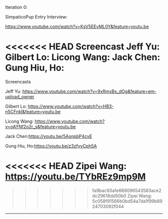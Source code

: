 Iteration 0:

SimpaticoPup Entry Interview:

https://www.youtube.com/watch?v=KsV5EEvML0Y&feature=youtu.be

<<<<<<< HEAD
Screencast
Jeff Yu:
Gilbert Lo:
Licong Wang: 
Jack Chen:
Gung Hiu, Ho: 
=======
Screencasts

Jeff Yu: https://www.youtube.com/watch?v=9xRmxBx_dOg&feature=em-upload_owner

Gilbert Lo: https://www.youtube.com/watch?v=HB3-n5CFnkI&feature=youtu.be

Licong Wang: https://www.youtube.com/watch?v=oAYNf2o2r_s&feature=youtu.be

Jack Chen:https://youtu.be/5AsnpbP4cvE

Gung Hiu, Ho:https://youtu.be/z3zfyyCph5A

<<<<<<< HEAD
Zipei Wang: https://youtu.be/TYbREz9mp9M
=======
>>>>>>> fa9bac93a1e669096543583ace2dc29618dd50b0
Zipei Wang:
>>>>>>> 5c058f91566b0bd54a7da1f99b8924703092f044

___________________________________________________________________